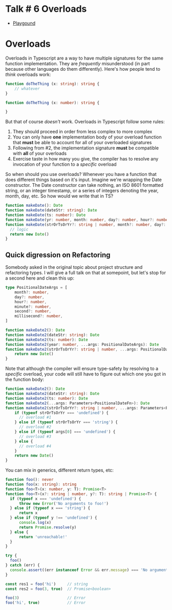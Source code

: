 # Talk \# 6 Overloads

* [Playgound](https://www.typescriptlang.org/play?#code/PTAEHkDcFMCcBsD2BDAJgZ1AKCyUAVAC2gE9RlZpzQB3ZMgF0VEORlAFsBXeBgSwAO8Kuj4BzAHbIGXSpgBmiWKAbFQ6ZByryuEgMb9EE0Hw5DoWiQ2l8jAOlxgipcpVAAqeZQCOXaFfgSd04+dF1UOHQmRFRQAAo+YwEKBlAAI2g9ZC50KkRVOFB4ZAkxLmQxaExUZgKOUFQ+eXk4fwZAgEoHPAAJVoByTEJEGlABaERzFX9Ypg9VRIBrYMQYBBQMWiVFgC4cLB19Q2Ma5yJEsXiADx31BlgLjtuoh9LQAG8sUG-QPBpWBjQNZYAC+OEOBlsJ0QZ0IF2utwkXA4GVgTzur0un1BODwACEuKlVNJQIh5KA9IhZLkPDUqhJ+gxgjRtnYIGskGhMIkCCRxug9A8BKlFPAkKN0IgtKBYDwqnsQI5QABGNnOMjoYY8WICWCIPTQaCxHlKCLKLxSopVTCUszCK4qZgcJRUW3mK5KgBMbIAmlSKSVSRJAiw2FR3O4jNAIyY7RY2jYjOkYmQyaASFTlKs4JzYhDjioAR53NwojGMuQ0sJHeQ9JTdCKlOQxaTyRnZKSORsjepxFIZHIlQBmNkAMUQYpG8It9QAxJ6ADSFqimcyWawF0SSaSycMlnJM4IVt02KtUGh8VTF5BimNp9tZrtcpUAFjZAFErnA9KEqNYoiuxjDKMHAlGQ7agGIfAwEuBQUlKAh8MIyisJgcxyBO7BgSYEiQPqibGPemagPmUI1sgHjoOMP7yHwegrE+qC4mAADKzD-P46havAsQQTkeSMegAD8oAAOrEBIQKFBBrBYSRuiQkmxKpHS1RNC0lBWIWFyYGkyC5LESaXoMOECIS3RgAAkqBUGSbQ0D9G4NCwMgAiIW8cEACLSK6RgvFwBhKGqajeYC8ESP5gXKFkxjWIsVASPkcKlEugaWSx4CgAAHAAbAADMqJFKKBDCAkxeAvBcS5NoGiSApUyj8FoUSaAI1XKBRuQPFUrY4fVkQNP4+TwnBJDQBQS7OlYhBLqg9BLtADB6GybEsCMWzavZSrOZef5Fjy+AsUJ4IKQWoHxaF0BxOil0HKdZHndAl1xHNgIsfczz3I8ty3aRSaPc9DDoIiyKojdPl3UcD3IBdPlxCQsAgyicCTUYqhI6is30EJGMo2tsg46ASLI7Ak2JIS0CE8TmPqJkRioFToN4xwSHwL+lISAzuNoj9EN-cYANwy84CwPg6Aiz6sCE5VbwAD5E0zpOcGjhCMyTWMkGrNNalL3Nk0igJa3juQc1zCvqyEYrs-TRs86Al0fF8JjknEDB8hM5LC6L4uwJLoAALyB6A-ThNAtGSag-QdI7Py-GA2brGgoCzsqTsgqA0DwDSTTxG74xpl7YsS8ogf+8HMtiFHMc-HgCe5snnppxnWcri7ece8r00B0HIec2HiRGlXnyx7XjHJ0OTeZzSw81-HY+zi+adO5QA7GJJozPR0OJKmxWhpCm5DoPFxqxWoSjiIkN6OoheiVlSqS6ogABWmSpJFA5UCUsSUPIyBRSN7t0BsksrQVmkFoKf3ki2aw8BFhBiVMpcgb8pTQAEIgOqS40iEitAwEyURJhFQ6rTU2LBWjkE5hSYQgYFiYC4AIPYWB26gAAAqIFEMcG8l0ACCsAxCYDLgAbSmqoW2GtRH411ubGmLMDaUz1sQm28iWZWxNooqRcAAC6J0ob-Rhk9Hynprq80BJDRSAs9GXUMa9aA71EYYm+vbPm91dGw0BIYoG3NwYmP5pwCxBj4bjTsdTPGdhQkUD4bcVh7CoScJ8jwvhXjoCmLOn4txcRC4+0ltLL6ct1FK1CXYcJwMWFsMvDE+A3DeHoESdXb4OdXbuwLvcEWRdfYlx7qHcOg9o4zxHnPHMGxk6p1junKerdc6NM9s072xdu5l0GDkyuPSnZ9M7AMpO84VmgFGS3Z2Ez87kiKQIvKGi5nB06QPSOyzY7fFHus2Is4J4jObtPLZtz+mJweYvEZWyV6yDXtADecMt5giVH6LgAYBZ8AdDySokkHh6HQLNdSrQtJ-NgLFQBC0loMJ8YoRARiiZSVgMksi+K4g3HsaUdEFdSVJnxQAHnwAAPgpfIkgtx8DomYXqFmuQmXMrpcYRlLKKXZMxKAeWwSlaa05TSxZkqWG8t-AK6u9T25pgdKXc5fculXNqT8VQepRjr1AO+WAepYBxH6AAOWYOE5EbQ0LMHxQAQijpPXZ6rJmgC1T3CuQ83kykWv831nrs5tx9WQV1HTdWXMDTc8KkphB2CQGIClW9E3ouMDyqUv47AYXgDAeGmbtkvKoL0n42adWUD-qwM87ql6gvuGQGe5KQUBiWoQeIcA0TVw5sm6AhT0BdQYHEOIvacItX0B3c1lrQAADIF0ZwtXYZqGhKjR21ba+1vDHVWGdUVRA7qQU4AHakOQhUy7kv6HCD157g3oE9AHI9cQhywVlNALeBxEAEqHFvG9d6P1+C3kAA)

# Overloads

Overloads in Typescript are a way to have multiple signatures for the same function implementation. They are *frequently* misunderstood (in part because other languages do them differently). Here's how people tend to *think* overloads work:

```typescript
function doTheThing (x: string): string {
    // whatever
}

function doTheThing (x: number): string {

}
```

But that of course *doesn't* work. Overloads in Typescript follow some rules:

1. They should proceed in order from less complex to more complex
2. You can only have **one** implementation body of your overload function that **must** be able to account for all of your overloaded signatures
3. Following from #2, the implementation signature **must** be compatible with **all** of your overloads
4. Exercise taste in how many you give, the compiler has to resolve any invocation of your function to a *specific* overload

So when should you use overloads? Whenever you have a function that does different things based on it's input. Imagine we're wrapping the Date constructor. The Date constructor can take nothing, an ISO 8601 formatted string, or an integer timestamp, or a series of integers denoting the year, month, day, etc. So how would we write that in TS?

```typescript
function makeDate(): Date
function makeDate(dateStr: string): Date
function makeDate(ts: number): Date
function makeDate(yr: number, month: number, day?: number, hour?: number, minute?: number, second?: number, millisecond?: number): Date
function makeDate(strOrTsOrYr?: string | number, month?: number, day?: number, hour?: number, minute?: number, second?: number, millisecond?: number): Date {
  // logic
  return new Date()
}
```

## Quick digression on Refactoring

Somebody asked in the original topic about project structure and refactoring types. I will give a full talk on that at somepoint, but let's stop for a second here and clean this up:

```typescript
type PositionalDateArgs = [
    month?: number,
    day?: number,
    hour?: number,
    minute?: number,
    second?: number,
    millisecond?: number,
]

function makeDate2(): Date
function makeDate2(dateStr: string): Date
function makeDate2(ts: number): Date
function makeDate2(year: number, ...args: PositionalDateArgs): Date
function makeDate2(strOrTsOrYr?: string | number, ...args: PositionalDateArgs): Date {
    return new Date()
}
```

Note that although the compiler will ensure type-safety by resolving to a *specific* overload, your code will still have to figure out which one you got in the function body:

```typescript
function makeDate2(): Date
function makeDate2(dateStr: string): Date
function makeDate2(ts: number): Date
function makeDate2(...args: Parameters<PositionalDateFn>): Date
function makeDate2(strOrTsOrYr?: string | number, ...args: Parameters<PositionalDateFn>): Date {
    if (typeof strOrTsOrYr === 'undefined') {
      // overload #1
    } else if (typeof strOrTsOrYr === 'string') {
      // overload #2
    } else if (typeof args[0] === 'undefined') {
      // overload #3
    } else {
      // overload #4
    }
    return new Date()
}
```

You can mix in generics, different return types, etc:

```typescript
function foo(): never
function foo(x: string): string
function foo<T>(x: number, y: T): Promise<T>
function foo<T>(x?: string | number, y?: T): string | Promise<T> {
  if (typeof x === 'undefined') {
      throw new Error('No arguments to foo!')
  } else if (typeof x === 'string') {
      return x
  } else if (typeof y !== 'undefined') {
      console.log(x)
      return Promise.resolve(y)
  } else {
      return 'unreachable!'
  }
}

try {
  foo()
} catch (err) {
  console.assert((err instanceof Error && err.message) === 'No arguments to foo!')
}

const res1 = foo('hi')     // string
const res2 = foo(3, true)  // Promise<boolean>

foo(3)                     // Error
foo('hi', true)            // Error
```
